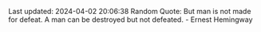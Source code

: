 Last updated: 2024-04-02 20:06:38
Random Quote: But man is not made for defeat. A man can be destroyed but not defeated. - Ernest Hemingway